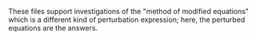 These files support investigations of the "method of modified equations" which is a different kind of perturbation expression; here, the perturbed equations are the answers.
